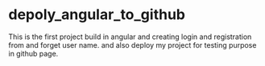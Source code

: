 # depoly_angular_to_github
This is the first project build in angular and creating login and registration from and forget user name. and also deploy my project for testing purpose in github page.

